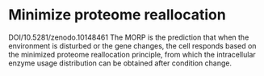 # Minimize proteome reallocation
DOI/10.5281/zenodo.10148461
The MORP is the prediction that when the environment is disturbed or the gene changes, the cell responds based on the minimized proteome reallocation principle, from which the intracellular enzyme usage distribution can be obtained after condition change. 
